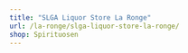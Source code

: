 ```yaml
---
title: "SLGA Liquor Store La Ronge"
url: /la-ronge/slga-liquor-store-la-ronge/
shop: Spirituosen
---
```

